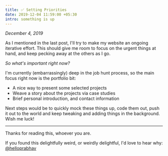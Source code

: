 ```yaml
---
title: ✅ Setting Priorities
date: 2019-12-04 11:59:00 +05:30
intro: something is up
---
```


*December 4, 2019*

As I mentioned in the last post, I'll try to make my website an ongoing iterative effort. This should give me room to focus on the urgent things at hand, and keep pecking away at the others as I go.

*So what's important right now?*

I'm currently (embarrassingly) deep in the job hunt process, so the main focus right now is the portfolio bit:

- A nice way to present some selected projects
- Weave a story about the projects via case studies
- Brief personal introduction, and contact information

Next steps would be to quickly mock these things up, code them out, push it out to the world and keep tweaking and adding things in the background. Wish me luck!

---

Thanks for reading this, whoever you are. 

If you found this delightfully weird, or weirdly delightful, I'd love to hear why: [@helloprabhav](http://twitter.com/helloprabhav)